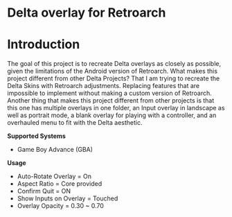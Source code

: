 # Delta overlay for Retroarch
# Introduction
The goal of this project is to recreate Delta overlays as closely as possible, given the limitations of the Android version of Retroarch.
What makes this project different from other Delta Projects? That I am trying to recreate the Delta Skins with Retroarch adjustments. Replacing
features that are impossible to implement without making a custom version of Retroarch. Another thing that makes this project different
from other projects is that this one has multiple overlays in one folder, an Input overlay in landscape as well as portrait mode, a blank 
overlay for playing with a controller, and an overhauled menu to fit with the Delta aesthetic.

**Supported Systems**

* Game Boy Advance (GBA)

**Usage**

* Auto-Rotate Overlay = On
* Aspect Ratio = Core provided
* Confirm Quit = ON
* Show Inputs on Overlay = Touched
* Overlay Opacity = 0.30 ~ 0.70

